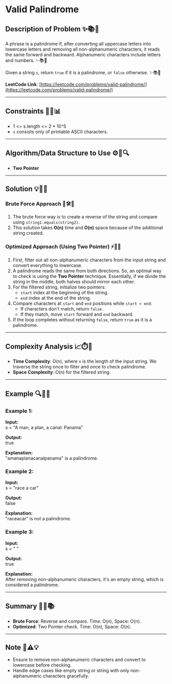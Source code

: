
# Valid Palindrome

## Description of Problem ✨📚📝

A phrase is a palindrome if, after converting all uppercase letters into lowercase letters and removing all non-alphanumeric characters, it reads the same forward and backward. Alphanumeric characters include letters and numbers. ✨📚📝

Given a string `s`, return `true` if it is a palindrome, or `false` otherwise. ✨📚📝

**LeetCode Link**: [https://leetcode.com/problems/valid-palindrome/](https://leetcode.com/problems/valid-palindrome/)

---

## Constraints 📏🔢📊

- 1 <= s.length <= 2 * 10^5
- `s` consists only of printable ASCII characters.

---

## Algorithm/Data Structure to Use ⚙️🧠🔍

- **Two Pointer**

---

## Solution 💡🧩🚀

### Brute Force Approach 💭🛠️🧱

1. The brute force way is to create a reverse of the string and compare using `string1.equals(string2)`.
2. This solution takes **O(n)** time and **O(n)** space because of the additional string created.

### Optimized Approach (Using Two Pointer) ⚡🏹🔗

1. First, filter out all non-alphanumeric characters from the input string and convert everything to lowercase.
2. A palindrome reads the same from both directions. So, an optimal way to check is using the **Two Pointer** technique. Essentially, if we divide the string in the middle, both halves should mirror each other.
3. For the filtered string, initialize two pointers:
   - `start` index at the beginning of the string.
   - `end` index at the end of the string.
4. Compare characters at `start` and `end` positions while `start < end`:
   - If characters don't match, return `false`.
   - If they match, move `start` forward and `end` backward.
5. If the loop completes without returning `false`, return `true` as it is a palindrome.

---

## Complexity Analysis 📈⏱️🧮

- **Time Complexity**: O(n), where `n` is the length of the input string. We traverse the string once to filter and once to check palindrome.
- **Space Complexity**: O(n) for the filtered string.

---

## Example 🔍📝🎯

### Example 1:

**Input:**\
s = "A man, a plan, a canal: Panama"

**Output:**\
true

**Explanation:**\
"amanaplanacanalpanama" is a palindrome.

### Example 2:

**Input:**\
s = "race a car"

**Output:**\
false

**Explanation:**\
"raceacar" is not a palindrome.

### Example 3:

**Input:**\
s = " "

**Output:**\
true

**Explanation:**\
After removing non-alphanumeric characters, it's an empty string, which is considered a palindrome.

---

## Summary 📝✅📚

- **Brute Force**: Reverse and compare. Time: O(n), Space: O(n).
- **Optimized**: Two Pointer check. Time: O(n), Space: O(n).

---

## Note 🧠⚠️💡

- Ensure to remove non-alphanumeric characters and convert to lowercase before checking.
- Handle edge cases like empty string or string with only non-alphanumeric characters gracefully.
